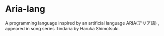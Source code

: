 # Aria-lang
A programming language inspired by an artificial language ARIA(アリア語) , appeared in song series Tindaria by Haruka Shimotsuki.
